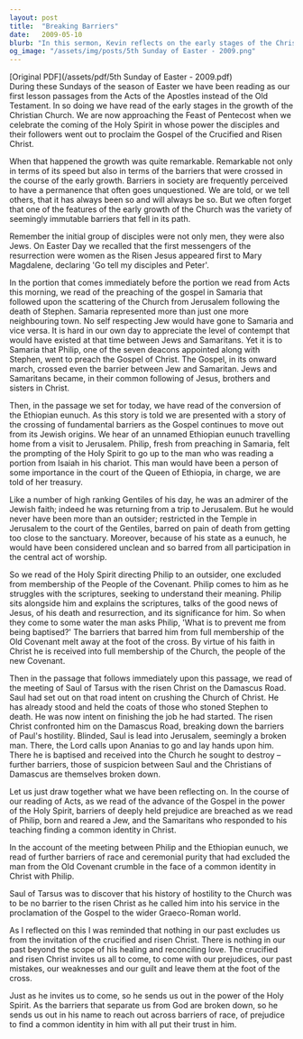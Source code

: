 ```yaml
---
layout: post
title:  "Breaking Barriers"
date:   2009-05-10
blurb: "In this sermon, Kevin reflects on the early stages of the Christian Church and the remarkable growth it experienced, breaking seemingly immutable societal barriers. He discusses the conversion of the Ethiopian eunuch and Saul of Tarsus, highlighting how their stories represent the breaking down of barriers of race, ceremonial purity, and hostility. Kevin emphasizes that nothing in our past excludes us from the invitation of the crucified and risen Christ."
og_image: "/assets/img/posts/5th Sunday of Easter - 2009.png"
---
```

[Original PDF](/assets/pdf/5th Sunday of Easter - 2009.pdf)    
During these Sundays of the season of Easter we have been reading as our first lesson passages from the Acts of the Apostles instead of the Old Testament. In so doing we have read of the early stages in the growth of the Christian Church. We are now approaching the Feast of Pentecost when we celebrate the coming of the Holy Spirit in whose power the disciples and their followers went out to proclaim the Gospel of the Crucified and Risen Christ.

When that happened the growth was quite remarkable. Remarkable not only in terms of its speed but also in terms of the barriers that were crossed in the course of the early growth. Barriers in society are frequently perceived to have a permanence that often goes unquestioned. We are told, or we tell others, that it has always been so and will always be so. But we often forget that one of the features of the early growth of the Church was the variety of seemingly immutable barriers that fell in its path.

Remember the initial group of disciples were not only men, they were also Jews. On Easter Day we recalled that the first messengers of the resurrection were women as the Risen Jesus appeared first to Mary Magdalene, declaring 'Go tell my disciples and Peter'.

In the portion that comes immediately before the portion we read from Acts this morning, we read of the preaching of the gospel in Samaria that followed upon the scattering of the Church from Jerusalem following the death of Stephen. Samaria represented more than just one more neighbouring town. No self respecting Jew would have gone to Samaria and vice versa. It is hard in our own day to appreciate the level of contempt that would have existed at that time between Jews and Samaritans. Yet it is to Samaria that Philip, one of the seven deacons appointed along with Stephen, went to preach the Gospel of Christ. The Gospel, in its onward march, crossed even the barrier between Jew and Samaritan. Jews and Samaritans became, in their common following of Jesus, brothers and sisters in Christ.

Then, in the passage we set for today, we have read of the conversion of the Ethiopian eunuch. As this story is told we are presented with a story of the crossing of fundamental barriers as the Gospel continues to move out from its Jewish origins. We hear of an unnamed Ethiopian eunuch travelling home from a visit to Jerusalem. Philip, fresh from preaching in Samaria, felt the prompting of the Holy Spirit to go up to the man who was reading a portion from Isaiah in his chariot. This man would have been a person of some importance in the court of the Queen of Ethiopia, in charge, we are told of her treasury.

Like a number of high ranking Gentiles of his day, he was an admirer of the Jewish faith; indeed he was returning from a trip to Jerusalem. But he would never have been more than an outsider; restricted in the Temple in Jerusalem to the court of the Gentiles, barred on pain of death from getting too close to the sanctuary. Moreover, because of his state as a eunuch, he would have been considered unclean and so barred from all participation in the central act of worship.

So we read of the Holy Spirit directing Philip to an outsider, one excluded from membership of the People of the Covenant. Philip comes to him as he struggles with the scriptures, seeking to understand their meaning. Philip sits alongside him and explains the scriptures, talks of the good news of Jesus, of his death and resurrection, and its significance for him. So when they come to some water the man asks Philip, 'What is to prevent me from being baptised?' The barriers that barred him from full membership of the Old Covenant melt away at the foot of the cross. By virtue of his faith in Christ he is received into full membership of the Church, the people of the new Covenant.

Then in the passage that follows immediately upon this passage, we read of the meeting of Saul of Tarsus with the risen Christ on the Damascus Road. Saul had set out on that road intent on crushing the Church of Christ. He has already stood and held the coats of those who stoned Stephen to death. He was now intent on finishing the job he had started. The risen Christ confronted him on the Damascus Road, breaking down the barriers of Paul's hostility. Blinded, Saul is lead into Jerusalem, seemingly a broken man. There, the Lord calls upon Ananias to go and lay hands upon him. There he is baptised and received into the Church he sought to destroy – further barriers, those of suspicion between Saul and the Christians of Damascus are themselves broken down.

Let us just draw together what we have been reflecting on. In the course of our reading of Acts, as we read of the advance of the Gospel in the power of the Holy Spirit, barriers of deeply held prejudice are breached as we read of Philip, born and reared a Jew, and the Samaritans who responded to his teaching finding a common identity in Christ.

In the account of the meeting between Philip and the Ethiopian eunuch, we read of further barriers of race and ceremonial purity that had excluded the man from the Old Covenant crumble in the face of a common identity in Christ with Philip.

Saul of Tarsus was to discover that his history of hostility to the Church was to be no barrier to the risen Christ as he called him into his service in the proclamation of the Gospel to the wider Graeco-Roman world.

As I reflected on this I was reminded that nothing in our past excludes us from the invitation of the crucified and risen Christ. There is nothing in our past beyond the scope of his healing and reconciling love. The crucified and risen Christ invites us all to come, to come with our prejudices, our past mistakes, our weaknesses and our guilt and leave them at the foot of the cross.

Just as he invites us to come, so he sends us out in the power of the Holy Spirit. As the barriers that separate us from God are broken down, so he sends us out in his name to reach out across barriers of race, of prejudice to find a common identity in him with all put their trust in him.
